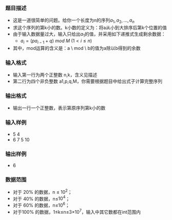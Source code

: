### 题目描述

- 这是一道很简单的问题。给你一个长度为n的序列$a_1, a_2, ..., a_n$
- 求这个序列的第k小的数。k小数的定义为：将a从小到大排序后第k个位置的值
- 由于输入数据量过大，输入只给出$a_1$的值，并采用如下递推式生成剩余数据：
    * $a_i = (pa_{i-1} + q) \ mod \  M \ (1 < i \leq n)$
- 其中，mod运算的含义是：a \ mod \ b的值为a除以b得到的余数

### 输入格式

- 输入第一行为两个正整数 n,k，含义见描述
- 第二行为四个非负整数 a1,p,q,M，你需要根据题目中给出式子计算完整序列

### 输出格式

- 输出一行一个正整数，表示第原序列第k小的数

### 输入样例

- 5 4
- 6 7 5 10

### 输出样例

- 6

### 数据范围

- 对于 20% 的数据，n ≤ $10^2$；
- 对于 40% 的数据，n≤$10^4$；
- 对于 60% 的数据，n≤$10^6$；
- 对于100% 的数据，1≤k≤n≤3×$10^7$，输入中其它数都在int范围内

